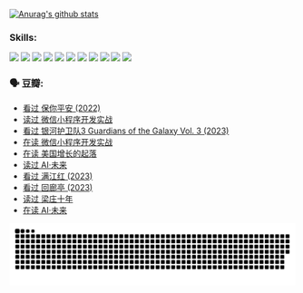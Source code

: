 
[![Anurag's github stats](https://github-readme-stats.vercel.app/api?username=w940853815)](https://github.com/anuraghazra/github-readme-stats)

### Skills:

<code><img height="32" src="https://cdn.jsdelivr.net/npm/simple-icons@v5/icons/python.svg"></code>
<code><img height="32" src="https://cdn.jsdelivr.net/npm/simple-icons@v5/icons/javascript.svg"></code>
<code><img height="32" src="https://cdn.jsdelivr.net/npm/simple-icons@v5/icons/django.svg"></code>
<code><img height="32" src="https://cdn.jsdelivr.net/npm/simple-icons@v5/icons/flask.svg"></code>
<code><img height="32" src="https://cdn.jsdelivr.net/npm/simple-icons@v5/icons/vuetify.svg"></code>
<code><img height="32" src="https://cdn.jsdelivr.net/npm/simple-icons@v5/icons/git.svg"></code>
<code><img height="32" src="https://cdn.jsdelivr.net/npm/simple-icons@v5/icons/docker.svg"></code>
<code><img height="32" src="https://cdn.jsdelivr.net/npm/simple-icons@v5/icons/postgresql.svg"></code>
<code><img height="32" src="https://cdn.jsdelivr.net/npm/simple-icons@v5/icons/elasticsearch.svg"></code>
<code><img height="32" src="https://cdn.jsdelivr.net/npm/simple-icons@v5/icons/macos.svg"></code>
<code><img height="32" src="https://cdn.jsdelivr.net/npm/simple-icons@v5/icons/linux.svg"></code>

### 🗣 豆瓣:

<!-- DOUBAN-ACTIVITIES:START -->
- [看过 保你平安‎ (2022)](https://www.douban.com/people/136069238/status/4239139510/?_i=84952119)
- [读过 微信小程序开发实战](https://www.douban.com/people/136069238/status/4237321528/?_i=84952119)
- [看过 银河护卫队3 Guardians of the Galaxy Vol. 3‎ (2023)](https://www.douban.com/people/136069238/status/4236631849/?_i=84952119)
- [在读 微信小程序开发实战](https://www.douban.com/people/136069238/status/4230177692/?_i=84952119)
- [在读 美国增长的起落](https://www.douban.com/people/136069238/status/4220055912/?_i=84952119)
- [读过 AI·未来](https://www.douban.com/people/136069238/status/4220054171/?_i=84952119)
- [看过 满江红‎ (2023)](https://www.douban.com/people/136069238/status/4219146433/?_i=84952119)
- [看过 回廊亭‎ (2023)](https://www.douban.com/people/136069238/status/4215992758/?_i=84952119)
- [读过 梁庄十年](https://www.douban.com/people/136069238/status/4206664969/?_i=84952119)
- [在读 AI·未来](https://www.douban.com/people/136069238/status/4206653520/?_i=84952119)
<!-- DOUBAN-ACTIVITIES:END -->


![Snake animation](https://raw.githubusercontent.com/w940853815/w940853815/output/github-contribution-grid-snake.svg)

<!--
**w940853815/w940853815** is a ✨ _special_ ✨ repository because its `README.md` (this file) appears on your GitHub profile.

Here are some ideas to get you started:

- 🔭 I’m currently working on ...
- 🌱 I’m currently learning ...
- 👯 I’m looking to collaborate on ...
- 🤔 I’m looking for help with ...
- 💬 Ask me about ...
- 📫 How to reach me: ...
- 😄 Pronouns: ...
- ⚡ Fun fact: ...
-->
